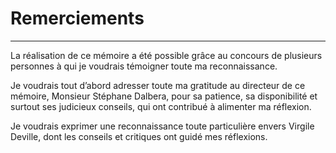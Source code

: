 # Remerciements
---

La réalisation de ce mémoire a été possible grâce au concours de plusieurs personnes à qui je voudrais témoigner toute ma reconnaissance.

Je voudrais tout d’abord adresser toute ma gratitude au directeur de ce mémoire, Monsieur Stéphane Dalbera, pour sa patience, sa disponibilité et surtout ses judicieux conseils, qui ont contribué à alimenter ma réflexion.

Je voudrais exprimer une reconnaissance toute particulière envers Virgile Deville, dont les conseils et critiques ont guidé mes réflexions.


